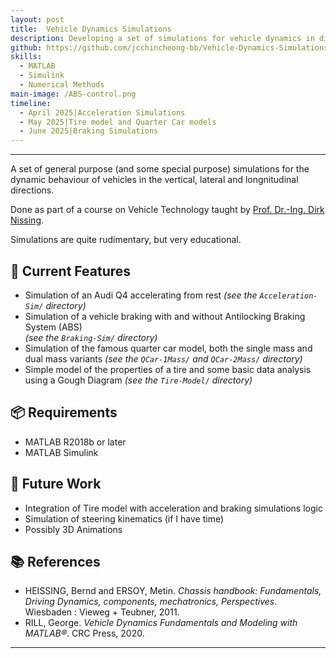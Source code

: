 ```yaml
---
layout: post
title:  Vehicle Dynamics Simulations
description: Developing a set of simulations for vehicle dynamics in different directions.
github: https://github.com/jcchincheong-bb/Vehicle-Dynamics-Simulations)
skills: 
  - MATLAB
  - Simulink
  - Numerical Methods
main-image: /ABS-control.png
timeline:
  - April 2025|Acceleration Simulations
  - May 2025|Tire model and Quarter Car models
  - June 2025|Braking Simulations
---
```


---
A set of general purpose (and some special purpose) simulations for the dynamic behaviour of vehicles in the vertical, lateral and longnitudinal directions.

Done as part of a course on Vehicle Technology taught by [Prof. Dr.-Ing. Dirk Nissing](https://www.hochschule-rhein-waal.de/en/user/7413). 

Simulations are quite rudimentary, but very educational.

## 🔧 Current Features
- Simulation of an Audi Q4 accelerating from rest
  *(see the `Acceleration-Sim/` directory)*
- Simulation of a vehicle braking with and without Antilocking Braking System (ABS)  
  *(see the `Braking-Sim/` directory)*
- Simulation of the famous quarter car model, both the single mass and dual mass variants
    *(see the `QCar-1Mass/` and `QCar-2Mass/` directory)*
- Simple model of the properties of a tire and some basic data analysis using a Gough Diagram
    *(see the `Tire-Model/` directory)*

## 📦 Requirements
- MATLAB R2018b or later
- MATLAB Simulink

## 🚧 Future Work
- Integration of Tire model with acceleration and braking simulations logic
- Simulation of steering kinematics (if I have time)
- Possibly 3D Animations
  
## 📚 References
- HEISSING, Bernd and ERSOY, Metin. *Chassis handbook: Fundamentals, Driving Dynamics, components, mechatronics, Perspectives*. Wiesbaden : Vieweg + Teubner, 2011. 
- RILL, George. *Vehicle Dynamics Fundamentals and Modeling with MATLAB®*. CRC Press, 2020.

---
